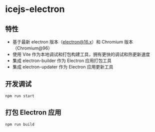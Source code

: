 # icejs-electron

## 特性

- 基于最新 electron 版本（electron@16.x）和 Chromium 版本（Chromium@96）
- 使用 Vite 作为本地调试和打包构建工具，拥有更快的调试和热更新速度
- 集成 electron-builder 作为 Electron 应用打包工具
- 集成 electron-updater 作为 Electron 应用更新工具

## 开发调试

```shell
npm run start
```

## 打包 Electron 应用

```shell
npm run build
```
